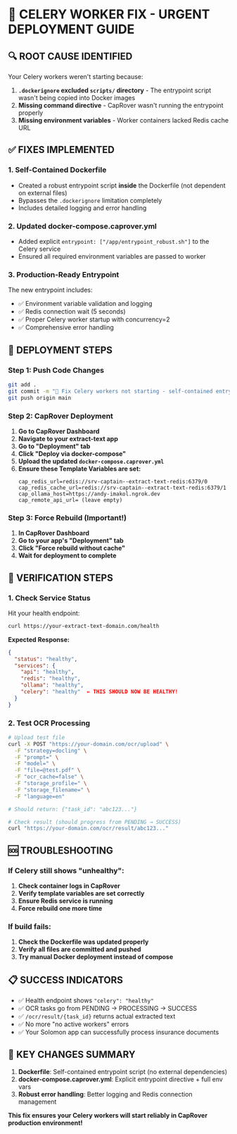 # 🚨 CELERY WORKER FIX - URGENT DEPLOYMENT GUIDE

## 🔍 **ROOT CAUSE IDENTIFIED**
Your Celery workers weren't starting because:
1. **`.dockerignore` excluded `scripts/` directory** - The entrypoint script wasn't being copied into Docker images
2. **Missing command directive** - CapRover wasn't running the entrypoint properly
3. **Missing environment variables** - Worker containers lacked Redis cache URL

## ✅ **FIXES IMPLEMENTED**

### 1. **Self-Contained Dockerfile**
- Created a robust entrypoint script **inside** the Dockerfile (not dependent on external files)
- Bypasses the `.dockerignore` limitation completely
- Includes detailed logging and error handling

### 2. **Updated docker-compose.caprover.yml**  
- Added explicit `entrypoint: ["/app/entrypoint_robust.sh"]` to the Celery service
- Ensured all required environment variables are passed to worker

### 3. **Production-Ready Entrypoint**
The new entrypoint includes:
- ✅ Environment variable validation and logging
- ✅ Redis connection wait (5 seconds)  
- ✅ Proper Celery worker startup with concurrency=2
- ✅ Comprehensive error handling

## 🚀 **DEPLOYMENT STEPS**

### **Step 1: Push Code Changes**
```bash
git add .
git commit -m "🔧 Fix Celery workers not starting - self-contained entrypoint"
git push origin main
```

### **Step 2: CapRover Deployment**
1. **Go to CapRover Dashboard**
2. **Navigate to your extract-text app**
3. **Go to "Deployment" tab**
4. **Click "Deploy via docker-compose"**
5. **Upload the updated `docker-compose.caprover.yml`**
6. **Ensure these Template Variables are set:**
   ```
   cap_redis_url=redis://srv-captain--extract-text-redis:6379/0
   cap_redis_cache_url=redis://srv-captain--extract-text-redis:6379/1  
   cap_ollama_host=https://andy-imakol.ngrok.dev
   cap_remote_api_url= (leave empty)
   ```

### **Step 3: Force Rebuild (Important!)**
1. **In CapRover Dashboard**
2. **Go to your app's "Deployment" tab**
3. **Click "Force rebuild without cache"**
4. **Wait for deployment to complete**

## 🔬 **VERIFICATION STEPS**

### **1. Check Service Status**
Hit your health endpoint:
```bash
curl https://your-extract-text-domain.com/health
```

**Expected Response:**
```json
{
  "status": "healthy",
  "services": {
    "api": "healthy",
    "redis": "healthy", 
    "ollama": "healthy",
    "celery": "healthy"  ← THIS SHOULD NOW BE HEALTHY!
  }
}
```

### **2. Test OCR Processing**
```bash
# Upload test file
curl -X POST "https://your-domain.com/ocr/upload" \
  -F "strategy=docling" \
  -F "prompt=" \
  -F "model=" \
  -F "file=@test.pdf" \
  -F "ocr_cache=false" \
  -F "storage_profile=" \
  -F "storage_filename=" \
  -F "language=en"

# Should return: {"task_id": "abc123..."}

# Check result (should progress from PENDING → SUCCESS)
curl "https://your-domain.com/ocr/result/abc123..."
```

## 🆘 **TROUBLESHOOTING**

### **If Celery still shows "unhealthy":**
1. **Check container logs in CapRover**
2. **Verify template variables are set correctly**
3. **Ensure Redis service is running**
4. **Force rebuild one more time**

### **If build fails:**
1. **Check the Dockerfile was updated properly**
2. **Verify all files are committed and pushed**
3. **Try manual Docker deployment instead of compose**

## 📋 **SUCCESS INDICATORS**
- ✅ Health endpoint shows `"celery": "healthy"`
- ✅ OCR tasks go from PENDING → PROCESSING → SUCCESS
- ✅ `/ocr/result/{task_id}` returns actual extracted text
- ✅ No more "no active workers" errors
- ✅ Your Solomon app can successfully process insurance documents

## 🎯 **KEY CHANGES SUMMARY**
1. **Dockerfile**: Self-contained entrypoint script (no external dependencies)
2. **docker-compose.caprover.yml**: Explicit entrypoint directive + full env vars
3. **Robust error handling**: Better logging and Redis connection management

**This fix ensures your Celery workers will start reliably in CapRover production environment!** 